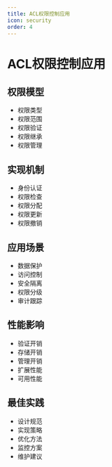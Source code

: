 ```yaml
---
title: ACL权限控制应用
icon: security
order: 4
---
```


# ACL权限控制应用

## 权限模型
- 权限类型
- 权限范围
- 权限验证
- 权限继承
- 权限管理

## 实现机制
- 身份认证
- 权限检查
- 权限分配
- 权限更新
- 权限撤销

## 应用场景
- 数据保护
- 访问控制
- 安全隔离
- 权限分级
- 审计跟踪

## 性能影响
- 验证开销
- 存储开销
- 管理开销
- 扩展性能
- 可用性能

## 最佳实践
- 设计规范
- 实现策略
- 优化方法
- 监控方案
- 维护建议
